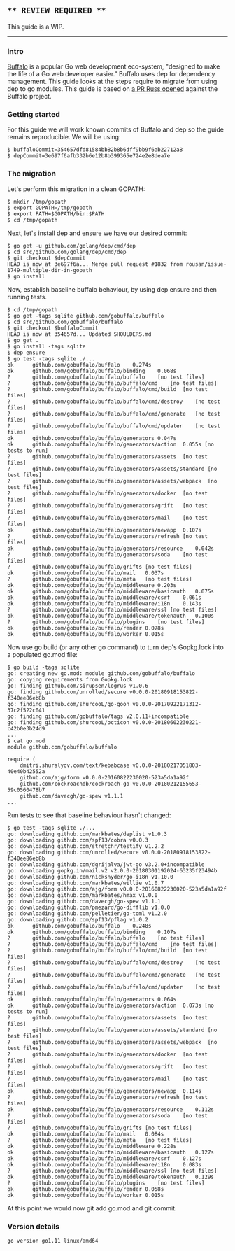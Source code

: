 <!-- __JSON: egrunner script.sh # LONG ONLINE

## `** REVIEW REQUIRED **`

This guide is a WIP.

----

### Intro

[Buffalo](https://gobuffalo.io/en) is a popular Go web development eco-system, "designed to make the
life of a Go web developer easier." Buffalo uses dep for dependency management. This guide looks at
the steps require to migrate from using dep to go modules. This guide is based on [a PR Russ
opened](https://github.com/gobuffalo/buffalo/pull/1074) against the Buffalo project.

### Getting started

For this guide we will work known commits of Buffalo and dep so the guide remains reproducible. We
will be using:

```
{{PrintBlock "pinned commits" -}}
```

### The migration

Let's perform this migration in a clean GOPATH:

```
{{PrintBlock "setup" -}}
```

Next, let's install dep and ensure we have our desired commit:

```
{{PrintBlock "install dep" -}}
```

Now, establish baseline buffalo behaviour, by using dep ensure and then running tests.

```
{{PrintBlock "baseline" -}}
```

Now use go build (or any other go command) to turn dep's Gopkg.lock into a populated go.mod file:

```
{{lineEllipsis 8 (PrintBlock "go build") -}}
{{lineEllipsis 8 (PrintBlock "cat go.mod") -}}
```

Run tests to see that baseline behaviour hasn't changed:

```
{{PrintBlock "go test" -}}
```

At this point we would now git add go.mod and git commit.

### Version details

```
{{PrintBlockOut "version details" -}}
```

-->

## `** REVIEW REQUIRED **`

This guide is a WIP.

----

### Intro

[Buffalo](https://gobuffalo.io/en) is a popular Go web development eco-system, "designed to make the
life of a Go web developer easier." Buffalo uses dep for dependency management. This guide looks at
the steps require to migrate from using dep to go modules. This guide is based on [a PR Russ
opened](https://github.com/gobuffalo/buffalo/pull/1074) against the Buffalo project.

### Getting started

For this guide we will work known commits of Buffalo and dep so the guide remains reproducible. We
will be using:

```
$ buffaloCommit=354657dfd81584bb82b8b6dff9bb9f6ab22712a8
$ depCommit=3e697f6afb332b6e12b8b399365e724e2e8dea7e
```

### The migration

Let's perform this migration in a clean GOPATH:

```
$ mkdir /tmp/gopath
$ export GOPATH=/tmp/gopath
$ export PATH=$GOPATH/bin:$PATH
$ cd /tmp/gopath
```

Next, let's install dep and ensure we have our desired commit:

```
$ go get -u github.com/golang/dep/cmd/dep
$ cd src/github.com/golang/dep/cmd/dep
$ git checkout $depCommit
HEAD is now at 3e697f6a... Merge pull request #1832 from rousan/issue-1749-multiple-dir-in-gopath
$ go install
```

Now, establish baseline buffalo behaviour, by using dep ensure and then running tests.

```
$ cd /tmp/gopath
$ go get -tags sqlite github.com/gobuffalo/buffalo
$ cd src/github.com/gobuffalo/buffalo
$ git checkout $buffaloCommit
HEAD is now at 354657d... Updated SHOULDERS.md
$ go get .
$ go install -tags sqlite
$ dep ensure
$ go test -tags sqlite ./...
ok  	github.com/gobuffalo/buffalo	0.274s
ok  	github.com/gobuffalo/buffalo/binding	0.068s
?   	github.com/gobuffalo/buffalo/buffalo	[no test files]
?   	github.com/gobuffalo/buffalo/buffalo/cmd	[no test files]
?   	github.com/gobuffalo/buffalo/buffalo/cmd/build	[no test files]
?   	github.com/gobuffalo/buffalo/buffalo/cmd/destroy	[no test files]
?   	github.com/gobuffalo/buffalo/buffalo/cmd/generate	[no test files]
?   	github.com/gobuffalo/buffalo/buffalo/cmd/updater	[no test files]
ok  	github.com/gobuffalo/buffalo/generators	0.047s
ok  	github.com/gobuffalo/buffalo/generators/action	0.055s [no tests to run]
?   	github.com/gobuffalo/buffalo/generators/assets	[no test files]
?   	github.com/gobuffalo/buffalo/generators/assets/standard	[no test files]
?   	github.com/gobuffalo/buffalo/generators/assets/webpack	[no test files]
?   	github.com/gobuffalo/buffalo/generators/docker	[no test files]
?   	github.com/gobuffalo/buffalo/generators/grift	[no test files]
?   	github.com/gobuffalo/buffalo/generators/mail	[no test files]
ok  	github.com/gobuffalo/buffalo/generators/newapp	0.107s
?   	github.com/gobuffalo/buffalo/generators/refresh	[no test files]
ok  	github.com/gobuffalo/buffalo/generators/resource	0.042s
?   	github.com/gobuffalo/buffalo/generators/soda	[no test files]
?   	github.com/gobuffalo/buffalo/grifts	[no test files]
ok  	github.com/gobuffalo/buffalo/mail	0.037s
?   	github.com/gobuffalo/buffalo/meta	[no test files]
ok  	github.com/gobuffalo/buffalo/middleware	0.203s
ok  	github.com/gobuffalo/buffalo/middleware/basicauth	0.075s
ok  	github.com/gobuffalo/buffalo/middleware/csrf	0.061s
ok  	github.com/gobuffalo/buffalo/middleware/i18n	0.143s
?   	github.com/gobuffalo/buffalo/middleware/ssl	[no test files]
ok  	github.com/gobuffalo/buffalo/middleware/tokenauth	0.100s
?   	github.com/gobuffalo/buffalo/plugins	[no test files]
ok  	github.com/gobuffalo/buffalo/render	0.078s
ok  	github.com/gobuffalo/buffalo/worker	0.015s
```

Now use go build (or any other go command) to turn dep's Gopkg.lock into a populated go.mod file:

```
$ go build -tags sqlite
go: creating new go.mod: module github.com/gobuffalo/buffalo
go: copying requirements from Gopkg.lock
go: finding github.com/sirupsen/logrus v1.0.6
go: finding github.com/unrolled/secure v0.0.0-20180918153822-f340ee86eb8b
go: finding github.com/shurcooL/go-goon v0.0.0-20170922171312-37c2f522c041
go: finding github.com/gobuffalo/tags v2.0.11+incompatible
go: finding github.com/shurcooL/octicon v0.0.0-20180602230221-c42b0e3b24d9
...
$ cat go.mod
module github.com/gobuffalo/buffalo

require (
	dmitri.shuralyov.com/text/kebabcase v0.0.0-20180217051803-40e40b42552a
	github.com/ajg/form v0.0.0-20160822230020-523a5da1a92f
	github.com/cockroachdb/cockroach-go v0.0.0-20180212155653-59c0560478b7
	github.com/davecgh/go-spew v1.1.1
...
```

Run tests to see that baseline behaviour hasn't changed:

```
$ go test -tags sqlite ./...
go: downloading github.com/markbates/deplist v1.0.3
go: downloading github.com/spf13/cobra v0.0.3
go: downloading github.com/stretchr/testify v1.2.2
go: downloading github.com/unrolled/secure v0.0.0-20180918153822-f340ee86eb8b
go: downloading github.com/dgrijalva/jwt-go v3.2.0+incompatible
go: downloading gopkg.in/mail.v2 v2.0.0-20180301192024-63235f23494b
go: downloading github.com/nicksnyder/go-i18n v1.10.0
go: downloading github.com/markbates/willie v1.0.7
go: downloading github.com/ajg/form v0.0.0-20160822230020-523a5da1a92f
go: downloading github.com/markbates/hmax v1.0.0
go: downloading github.com/davecgh/go-spew v1.1.1
go: downloading github.com/pmezard/go-difflib v1.0.0
go: downloading github.com/pelletier/go-toml v1.2.0
go: downloading github.com/spf13/pflag v1.0.2
ok  	github.com/gobuffalo/buffalo	0.248s
ok  	github.com/gobuffalo/buffalo/binding	0.107s
?   	github.com/gobuffalo/buffalo/buffalo	[no test files]
?   	github.com/gobuffalo/buffalo/buffalo/cmd	[no test files]
?   	github.com/gobuffalo/buffalo/buffalo/cmd/build	[no test files]
?   	github.com/gobuffalo/buffalo/buffalo/cmd/destroy	[no test files]
?   	github.com/gobuffalo/buffalo/buffalo/cmd/generate	[no test files]
?   	github.com/gobuffalo/buffalo/buffalo/cmd/updater	[no test files]
ok  	github.com/gobuffalo/buffalo/generators	0.064s
ok  	github.com/gobuffalo/buffalo/generators/action	0.073s [no tests to run]
?   	github.com/gobuffalo/buffalo/generators/assets	[no test files]
?   	github.com/gobuffalo/buffalo/generators/assets/standard	[no test files]
?   	github.com/gobuffalo/buffalo/generators/assets/webpack	[no test files]
?   	github.com/gobuffalo/buffalo/generators/docker	[no test files]
?   	github.com/gobuffalo/buffalo/generators/grift	[no test files]
?   	github.com/gobuffalo/buffalo/generators/mail	[no test files]
ok  	github.com/gobuffalo/buffalo/generators/newapp	0.114s
?   	github.com/gobuffalo/buffalo/generators/refresh	[no test files]
ok  	github.com/gobuffalo/buffalo/generators/resource	0.112s
?   	github.com/gobuffalo/buffalo/generators/soda	[no test files]
?   	github.com/gobuffalo/buffalo/grifts	[no test files]
ok  	github.com/gobuffalo/buffalo/mail	0.084s
?   	github.com/gobuffalo/buffalo/meta	[no test files]
ok  	github.com/gobuffalo/buffalo/middleware	0.228s
ok  	github.com/gobuffalo/buffalo/middleware/basicauth	0.127s
ok  	github.com/gobuffalo/buffalo/middleware/csrf	0.127s
ok  	github.com/gobuffalo/buffalo/middleware/i18n	0.083s
?   	github.com/gobuffalo/buffalo/middleware/ssl	[no test files]
ok  	github.com/gobuffalo/buffalo/middleware/tokenauth	0.129s
?   	github.com/gobuffalo/buffalo/plugins	[no test files]
ok  	github.com/gobuffalo/buffalo/render	0.058s
ok  	github.com/gobuffalo/buffalo/worker	0.015s
```

At this point we would now git add go.mod and git commit.

### Version details

```
go version go1.11 linux/amd64
```

<!-- END -->
